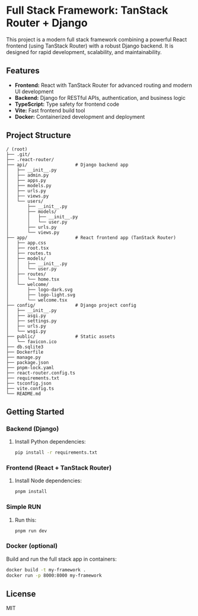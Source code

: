 # Full Stack Framework: TanStack Router + Django

This project is a modern full stack framework combining a powerful React frontend (using TanStack Router) with a robust Django backend. It is designed for rapid development, scalability, and maintainability.

## Features
- **Frontend:** React with TanStack Router for advanced routing and modern UI development
- **Backend:** Django for RESTful APIs, authentication, and business logic
- **TypeScript:** Type safety for frontend code
- **Vite:** Fast frontend build tool
- **Docker:** Containerized development and deployment

## Project Structure
```
/ (root)
├── .git/
├── .react-router/
├── api/                  # Django backend app
│   ├── __init__.py
│   ├── admin.py
│   ├── apps.py
│   ├── models.py
│   ├── urls.py
│   ├── views.py
│   └── users/
│       ├── __init__.py
│       ├── models/
│       │   ├── __init__.py
│       │   └── user.py
│       ├── urls.py
│       └── views.py
├── app/                  # React frontend app (TanStack Router)
│   ├── app.css
│   ├── root.tsx
│   ├── routes.ts
│   ├── models/
│   │   ├── __init__.py
│   │   └── user.py
│   ├── routes/
│   │   └── home.tsx
│   └── welcome/
│       ├── logo-dark.svg
│       ├── logo-light.svg
│       └── welcome.tsx
├── config/               # Django project config
│   ├── __init__.py
│   ├── asgi.py
│   ├── settings.py
│   ├── urls.py
│   └── wsgi.py
├── public/               # Static assets
│   └── favicon.ico
├── db.sqlite3
├── Dockerfile
├── manage.py
├── package.json
├── pnpm-lock.yaml
├── react-router.config.ts
├── requirements.txt
├── tsconfig.json
├── vite.config.ts
└── README.md
```

## Getting Started

### Backend (Django)
1. Install Python dependencies:
   ```sh
   pip install -r requirements.txt
   ```


### Frontend (React + TanStack Router)
1. Install Node dependencies:
   ```sh
   pnpm install
   ```


### Simple RUN
1. Run this:
   ```sh
   pnpm run dev
   ```



### Docker (optional)
Build and run the full stack app in containers:
```sh
docker build -t my-framework .
docker run -p 8000:8000 my-framework
```

## License
MIT
